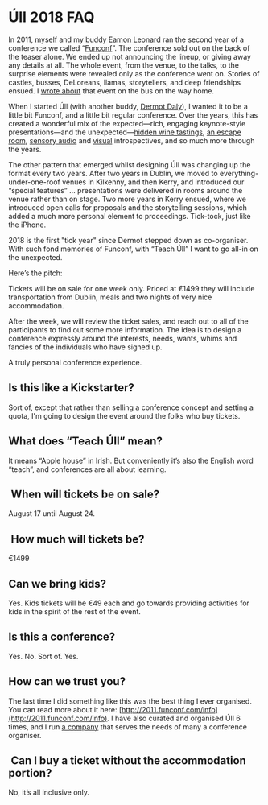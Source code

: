 # Úll 2018 FAQ

In 2011, [myself](https://twitter.com/paulca) and my buddy [Eamon Leonard](https://twitter.com/eamonleonard) ran the second year of a conference we called “[Funconf](http://2011.funconf.com)”. The conference sold out on the back of the teaser alone. We ended up not announcing the lineup, or giving away any details at all. The whole event, from the venue, to the talks, to the surprise elements were revealed only as the conference went on. Stories of castles, busses, DeLoreans, llamas, storytellers, and deep friendships ensued. I [wrote about](http://2011.funconf.com/info) that event on the bus on the way home.

When I started Úll (with another buddy, [Dermot Daly](https://twitter.com/dermdaly)), I wanted it to be a little bit Funconf, and a little bit regular conference. Over the years, this has created a wonderful mix of the expected—rich, engaging keynote-style presentations—and the unexpected—[hidden wine tastings](https://bazscott.com/blog/2014/05/08/Ull-2014/), [an escape room](https://player.fm/series/ll-radio/17-chadwick-severns-escape-room-2017), [sensory audio](http://jenniferbrook.com/work/the-time-machine) and [visual](https://radiopublic.com/supertop-podcast-6Vdx9G/ep/s1!546e8) introspectives, and so much more through the years.

The other pattern that emerged whilst designing Úll was changing up the format every two years. After two years in Dublin, we moved to everything-under-one-roof venues in Kilkenny, and then Kerry, and introduced our “special features” … presentations were delivered in rooms around the venue rather than on stage. Two more years in Kerry ensued, where we introduced open calls for proposals and the storytelling sessions, which added a much more personal element to proceedings. Tick-tock, just like the iPhone.

2018 is the first "tick year" since Dermot stepped down as co-organiser. With such fond memories of Funconf, with “Teach Úll” I want to go all-in on the unexpected.

Here’s the pitch:

Tickets will be on sale for one week only. Priced at €1499 they will include transportation from Dublin, meals and two nights of very nice accommodation.

After the week, we will review the ticket sales, and reach out to all of the participants to find out some more information. The idea is to design a conference expressly around the interests, needs, wants, whims and fancies of the individuals who have signed up.

A truly personal conference experience.

## Is this like a Kickstarter?

Sort of, except that rather than selling a conference concept and setting a quota, I'm going to design the event around the folks who buy tickets.

## What does “Teach Úll” mean?

It means “Apple house” in Irish. But conveniently it’s also the English word “teach”, and conferences are all about learning.

##  When will tickets be on sale?

August 17 until August 24.

##  How much will tickets be?

€1499

## Can we bring kids?

Yes. Kids tickets will be €49 each and go towards providing activities for kids in the spirit of the rest of the event.

## Is this a conference?

Yes. No. Sort of. Yes.

## How can we trust you?

The last time I did something like this was the best thing I ever organised. You can read more about it here: [http://2011.funconf.com/info](http://2011.funconf.com/info). I have also curated and organised Úll 6 times, and I run [a company](https://ti.to) that serves the needs of many a conference organiser.

##  Can I buy a ticket without the accommodation portion?

No, it’s all inclusive only.
